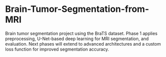 # Brain-Tumor-Segmentation-from-MRI
Brain tumor segmentation project using the BraTS dataset. Phase 1 applies preprocessing, U-Net-based deep learning for MRI segmentation, and evaluation. Next phases will extend to advanced architectures and a custom loss function for improved segmentation accuracy.
